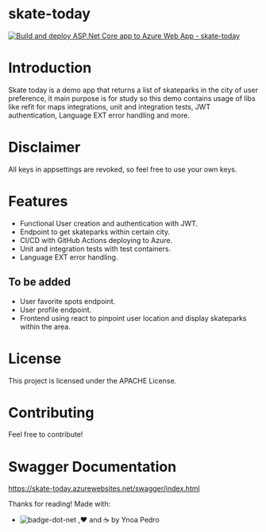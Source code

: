 # skate-today
[![Build and deploy ASP.Net Core app to Azure Web App - skate-today](https://github.com/ypedroo/skate-today/actions/workflows/main_skate-today.yml/badge.svg)](https://github.com/ypedroo/skate-today/actions/workflows/main_skate-today.yml)

# Introduction
Skate today is a demo app that returns a list of skateparks in the city of user preference, it main purpose is for study so this demo contains usage of libs like refit for maps integrations, unit and integration tests, JWT authentication, Language EXT error handling and more.
# Disclaimer
All keys in appsettings are revoked, so feel free to use your own keys.
# Features
* Functional User creation and authentication with JWT.
* Endpoint to get skateparks within certain city.
* CI/CD with GitHub Actions deploying to Azure.
* Unit and integration tests with test containers.
* Language EXT error handling.
## To be added
* User favorite spots endpoint.
* User profile endpoint.
* Frontend using react to pinpoint user location and display skateparks within the area.


# License
This project is licensed under the APACHE License.

# Contributing
Feel free to contribute!

# Swagger Documentation
https://skate-today.azurewebsites.net/swagger/index.html

Thanks for reading!
Made with:
* ![badge-dot-net](https://img.shields.io/badge/C%23-239120?style=for-the-badge&logo=c-sharp&logoColor=white) ,❤️ and ☕  by Ynoa Pedro
